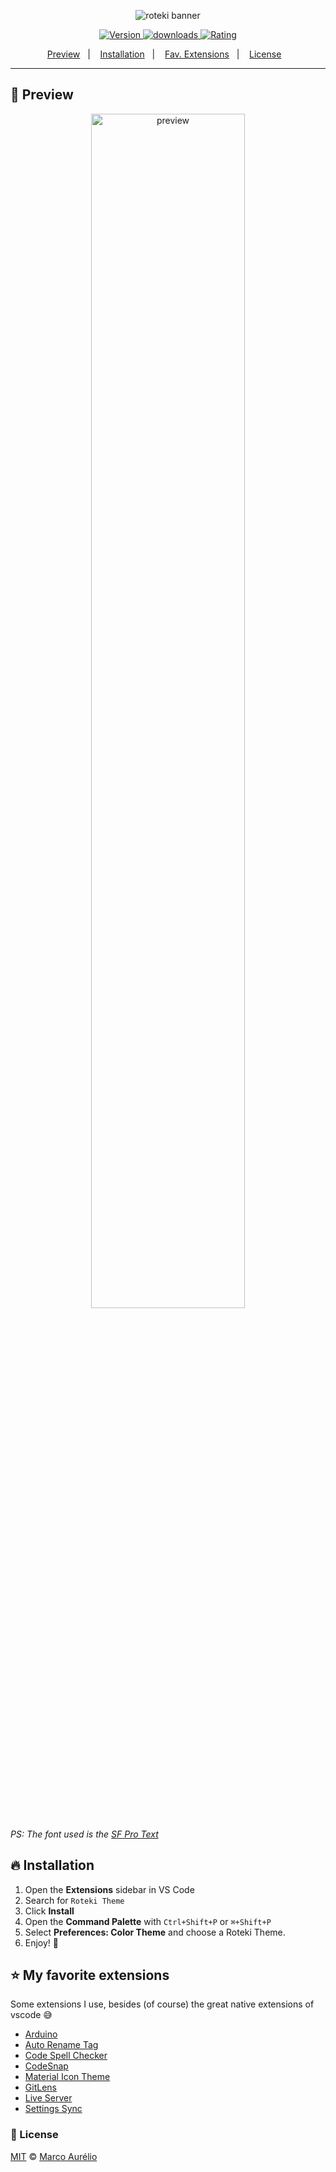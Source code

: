 <p align="center">
    <img alt="roteki banner" src="https://i.imgur.com/gvhoBjj.png">
</p>

<p align="center">
  <!-- version -->
  <a href="https://marketplace.visualstudio.com/items?itemName=omarcoaur3lio.roteki-theme" target="_blank">
    <img alt="Version" src="https://img.shields.io/visual-studio-marketplace/v/omarcoaur3lio.roteki-theme?maxAge=86400&style=for-the-badge&labelColor=090C0D&color=4BE1E6">
  </a>

  <!-- downloads -->
  <a href="https://marketplace.visualstudio.com/items?itemName=omarcoaur3lio.roteki-theme" target="_blank">
    <img alt="downloads" src="https://img.shields.io/visual-studio-marketplace/d/omarcoaur3lio.roteki-theme?maxAge=3600&style=for-the-badge&labelColor=090C0D&color=4BE1E6">
  </a>

  <!-- rating -->
  <a href="https://marketplace.visualstudio.com/items?itemName=omarcoaur3lio.roteki-theme" target="_blank">
    <img alt="Rating" src="https://img.shields.io/visual-studio-marketplace/stars/omarcoaur3lio.roteki-theme?maxAge=86400&style=for-the-badge&labelColor=090C0D&color=4BE1E6">
  </a>

  <p align="center">
    <a href="#gem-preview">Preview</a>&nbsp;&nbsp;&nbsp;|&nbsp;&nbsp;&nbsp;
    <a href="#fire-installation">Installation</a>&nbsp;&nbsp;&nbsp;|&nbsp;&nbsp;&nbsp;
    <a href="#star-my-favorite-extensions">Fav. Extensions</a>&nbsp;&nbsp;&nbsp;|&nbsp;&nbsp;&nbsp;
    <a href="#page_facing_up-license">License</a>&nbsp;&nbsp;&nbsp;
  </p>
</p>

---

## :gem: Preview
<p align="center">
  <img alt="preview" src="https://i.imgur.com/zGsLgJz.png" width="70%">
</p>

*PS: The font used is the [SF Pro Text](https://developer.apple.com/fonts/)*

## :fire: Installation
1. Open the **Extensions** sidebar in VS Code
2. Search for `Roteki Theme`
3. Click **Install**
4. Open the **Command Palette** with `Ctrl+Shift+P` or `⌘+Shift+P`
5. Select **Preferences: Color Theme** and choose a Roteki Theme.
6. Enjoy! 🎉 
&nbsp;&nbsp;&nbsp;
## :star: My favorite extensions
Some extensions I use, besides (of course) the great native extensions of vscode :sweat_smile:
- [Arduino](https://marketplace.visualstudio.com/items?itemName=vsciot-vscode.vscode-arduino)
- [Auto Rename Tag](https://marketplace.visualstudio.com/items?itemName=formulahendry.auto-rename-tag)
- [Code Spell Checker](https://marketplace.visualstudio.com/items?itemName=streetsidesoftware.code-spell-checker)
- [CodeSnap](https://marketplace.visualstudio.com/items?itemName=adpyke.codesnap)
- [Material Icon Theme](https://marketplace.visualstudio.com/items?itemName=pkief.material-icon-theme)
- [GitLens](https://marketplace.visualstudio.com/items?itemName=eamodio.gitlens)
- [Live Server](https://marketplace.visualstudio.com/items?itemName=ritwickdey.liveserver)
- [Settings Sync](https://marketplace.visualstudio.com/items?itemName=shan.code-settings-sync)
&nbsp;&nbsp;&nbsp;
### :page_facing_up: License

[MIT](LICENSE) © [Marco Aurélio](https://github.com/omarcoaur3lio)